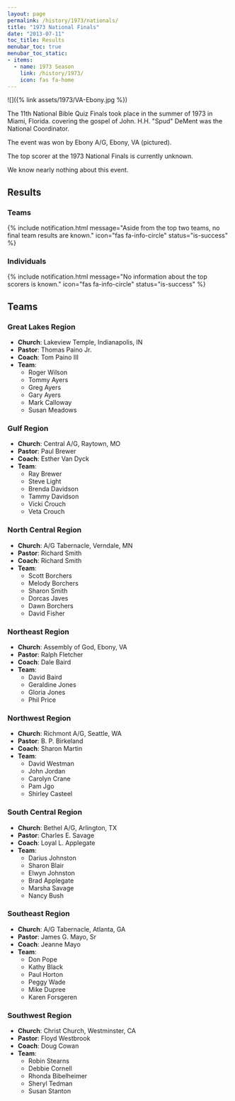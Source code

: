 ```yaml
---
layout: page
permalink: /history/1973/nationals/
title: "1973 National Finals"
date: "2013-07-11"
toc_title: Results
menubar_toc: true
menubar_toc_static:
- items:
  - name: 1973 Season
    link: /history/1973/
    icon: fas fa-home
---
```


![]({% link assets/1973/VA-Ebony.jpg %})

The 11th National Bible Quiz Finals took place in the summer of 1973 in Miami, Florida. covering the gospel of John. H.H. "Spud" DeMent was the National Coordinator.

The event was won by Ebony A/G, Ebony, VA (pictured).

The top scorer at the 1973 National Finals is currently unknown.

We know nearly nothing about this event.

## Results

### Teams

{% include notification.html
   message="Aside from the top two teams, no final team results are known."
   icon="fas fa-info-circle"
   status="is-success" %}

### Individuals

{% include notification.html
   message="No information about the top scorers is known."
   icon="fas fa-info-circle"
   status="is-success" %}

## Teams

### Great Lakes Region

* **Church**: Lakeview Temple, Indianapolis, IN
* **Pastor**: Thomas Paino Jr.
* **Coach**: Tom Paino III
* **Team**:
    * Roger Wilson
    * Tommy Ayers
    * Greg Ayers
    * Gary Ayers
    * Mark Calloway
    * Susan Meadows

### Gulf Region

* **Church**: Central A/G, Raytown, MO
* **Pastor**: Paul Brewer
* **Coach**: Esther Van Dyck
* **Team**:
    * Ray Brewer
    * Steve Light
    * Brenda Davidson
    * Tammy Davidson
    * Vicki Crouch
    * Veta Crouch

### North Central Region

* **Church**: A/G Tabernacle, Verndale, MN
* **Pastor**: Richard Smith
* **Coach**: Richard Smith
* **Team**:
    * Scott Borchers
    * Melody Borchers
    * Sharon Smith
    * Dorcas Javes
    * Dawn Borchers
    * David Fisher

### Northeast Region

* **Church**: Assembly of God, Ebony, VA
* **Pastor**: Ralph Fletcher
* **Coach**: Dale Baird
* **Team**:
    * David Baird
    * Geraldine Jones
    * Gloria Jones
    * Phil Price

### Northwest Region

* **Church**: Richmont A/G, Seattle, WA
* **Pastor**: B. P. Birkeland
* **Coach**: Sharon Martin
* **Team**:
    * David Westman
    * John Jordan
    * Carolyn Crane
    * Pam Jgo
    * Shirley Casteel

### South Central Region

* **Church**: Bethel A/G, Arlington, TX
* **Pastor**: Charles E. Savage
* **Coach**: Loyal L. Applegate
* **Team**:
    * Darius Johnston
    * Sharon Blair
    * Elwyn Johnston
    * Brad Applegate
    * Marsha Savage
    * Nancy Bush

### Southeast Region

* **Church**: A/G Tabernacle, Atlanta, GA
* **Pastor**: James G. Mayo, Sr
* **Coach**: Jeanne Mayo
* **Team**:
    * Don Pope
    * Kathy Black
    * Paul Horton
    * Peggy Wade
    * Mike Dupree
    * Karen Forsgeren

### Southwest Region

* **Church**: Christ Church, Westminster, CA
* **Pastor**: Floyd Westbrook
* **Coach**: Doug Cowan
* **Team**:
    * Robin Stearns
    * Debbie Cornell
    * Rhonda Bibelheimer
    * Sheryl Tedman
    * Susan Stanton
